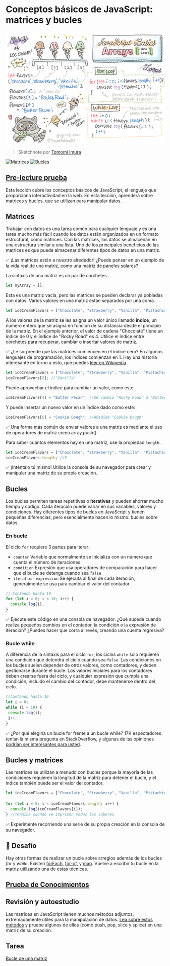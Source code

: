 # Conceptos básicos de JavaScript: matrices y bucles

![JavaScript Basics - Arrays](/sketchnotes/webdev101-js-arrays.png)
> Sketchnote por [Tomomi Imura](https://twitter.com/girlie_mac)


[![Matrices](https://img.youtube.com/vi/4o64A0IewZ4/0.jpg)](https://youtube.com/watch?v=4o64A0IewZ4 "Matrices")
[![Bucles](https://img.youtube.com/vi/9mDkAALcX9o/0.jpg)](https://www.youtube.com/watch?v=9mDkAALcX9o "Bucles")

## [Pre-lecture prueba](https://ashy-river-0debb7803.1.azurestaticapps.net/quiz/13)

Esta lección cubre los conceptos básicos de JavaScript, el lenguaje que proporciona interactividad en la web. En esta lección, aprenderá sobre matrices y bucles, que se utilizan para manipular datos.

## Matrices

Trabajar con datos es una tarea común para cualquier lenguaje y es una tarea mucho más fácil cuando los datos están organizados en un formato estructural, como matrices. Con las matrices, los datos se almacenan en una estructura similar a una lista. Uno de los principales beneficios de las matrices es que puede almacenar diferentes tipos de datos en una matriz.

✅ ¡Las matrices están a nuestro alrededor! ¿Puede pensar en un ejemplo de la vida real de una matriz, como una matriz de paneles solares?

La sintaxis de una matriz es un par de corchetes.

```javascript
let myArray = [];
```

Esta es una matriz vacía, pero las matrices se pueden declarar ya pobladas con datos. Varios valores en una matriz están separados por una coma.

```javascript
let iceCreamFlavors = ["Chocolate", "Strawberry", "Vanilla", "Pistachio", "Rocky Road"];
```

A los valores de la matriz se les asigna un valor único llamado **índice**, un número entero que se asigna en función de su distancia desde el principio de la matriz. En el ejemplo anterior, el valor de cadena "Chocolate" tiene un índice de 0 y el índice de "Rocky Road" es 4. Utilice el índice entre corchetes para recuperar, cambiar o insertar valores de matriz.

✅ ¿Le sorprende que las matrices comiencen en el índice cero? En algunos lenguajes de programación, los índices comienzan en 1. Hay una historia interesante en torno a esto, que puedes [leer en Wikipedia](https://en.wikipedia.org/wiki/Zero-based_numbering).

```javascript
let iceCreamFlavors = ["Chocolate", "Strawberry", "Vanilla", "Pistachio", "Rocky Road"];
iceCreamFlavors[2]; //"Vanilla"
```

Puede aprovechar el índice para cambiar un valor, como este:

```javascript
iceCreamFlavors[4] = "Butter Pecan"; //Se cambió "Rocky Road" a "Butter Pecan"
```

Y puede insertar un nuevo valor en un índice dado como este:

```javascript
iceCreamFlavors[5] = "Cookie Dough"; //Añadida "Cookie Dough"
```

✅ Una forma más común de enviar valores a una matriz es mediante el uso de operadores de matriz como array.push()

Para saber cuántos elementos hay en una matriz, use la propiedad `length`.

```javascript
let iceCreamFlavors = ["Chocolate", "Strawberry", "Vanilla", "Pistachio", "Rocky Road"];
iceCreamFlavors.length; //5
```

✅ ¡Inténtalo tú mismo! Utilice la consola de su navegador para crear y manipular una matriz de su propia creación.

## Bucles

Los bucles permiten tareas repetitivas o **iterativas** y pueden ahorrar mucho tiempo y código. Cada iteración puede variar en sus variables, valores y condiciones. Hay diferentes tipos de bucles en JavaScript y tienen pequeñas diferencias, pero esencialmente hacen lo mismo: bucles sobre datos.

### En bucle

El ciclo `for` requiere 3 partes para iterar:
- `counter` Variable que normalmente se inicializa con un número que cuenta el número de iteraciones.
- `condition` Expresión que usa operadores de comparación para hacer que el bucle se detenga cuando sea `false`
- `iteration-expression` Se ejecuta al final de cada iteración, generalmente se usa para cambiar el valor del contador

  
```javascript
// Contando hasta 10
for (let i = 0; i < 10; i++) {
  console.log(i);
}
```

✅ Ejecute este código en una consola de navegador. ¿Qué sucede cuando realiza pequeños cambios en el contador, la condición o la expresión de iteración? ¿Puedes hacer que corra al revés, creando una cuenta regresiva?

### Bucle while

A diferencia de la sintaxis para el ciclo `for`, los ciclos `while` solo requieren una condición que detendrá el ciclo cuando sea `false`. Las condiciones en los bucles suelen depender de otros valores, como contadores, y deben gestionarse durante el bucle. Los valores iniciales para los contadores deben crearse fuera del ciclo, y cualquier expresión que cumpla una condición, incluido el cambio del contador, debe mantenerse dentro del ciclo.

```javascript
//Contando hasta 10
let i = 0;
while (i < 10) {
 console.log(i);
 i++;
}
```

✅ ¿Por qué elegiría un bucle for frente a un bucle while? 17K espectadores tenían la misma pregunta en StackOverflow, y algunas de las opiniones [podrían ser interesantes para usted](https://stackoverflow.com/questions/39969145/while-loops-vs-for-loops-in-javascript).

## Bucles y matrices

Las matrices se utilizan a menudo con bucles porque la mayoría de las condiciones requieren la longitud de la matriz para detener el bucle, y el índice también puede ser el valor del contador.

```javascript
let iceCreamFlavors = ["Chocolate", "Strawberry", "Vanilla", "Pistachio", "Rocky Road"];

for (let i = 0; i < iceCreamFlavors.length; i++) {
  console.log(iceCreamFlavors[i]);
} //Termina cuando se imprimen todos los sabores
```

✅ Experimente recorriendo una serie de su propia creación en la consola de su navegador.

## 🚀 Desafío 
 Hay otras formas de realizar un bucle sobre arreglos además de los bucles _for_ y _while_. Existen [forEach](https://developer.mozilla.org/docs/Web/JavaScript/Reference/Global_Objects/Array/forEach), [for-of](https://developer.mozilla.org/docs/Web/JavaScript/Reference/Statements/for...of), y [map](https://developer.mozilla.org/docs/Web/JavaScript/Reference/Global_Objects/Array/map). Vuelve a escribir tu bucle en la matriz utilizando una de estas técnicas.

## [Prueba de Conocimientos](https://ashy-river-0debb7803.1.azurestaticapps.net/quiz/14)

## Revisión y autoestudio

Las matrices en JavaScript tienen muchos métodos adjuntos, extremadamente útiles para la manipulación de datos. [Lea sobre estos métodos](https://developer.mozilla.org/docs/Web/JavaScript/Reference/Global_Objects/Array) y pruebe algunos de ellos (como push, pop, slice y splice) en una matriz de su creación.

## Tarea
 [Bucle de una matriz](assignment.es.md)
